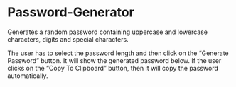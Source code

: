 # Password-Generator
Generates a random password containing uppercase and lowercase characters, digits and special characters.

The user has to select the password length and then click on the “Generate Password” button. It will show the generated password below. If the user clicks on the “Copy To Clipboard” button, then it will copy the password automatically.
